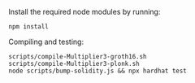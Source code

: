 Install the required node modules by running:
```shell
npm install
```

Compiling and testing:

```shell
scripts/compile-Multiplier3-groth16.sh
scripts/compile-Multiplier3-plonk.sh
node scripts/bump-solidity.js && npx hardhat test
```
